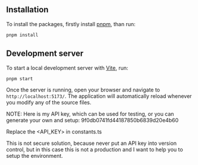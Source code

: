 ## Installation

To install the packages, firstly install [pnpm](https://pnpm.io/installation), than run:

```bash
pnpm install
```

## Development server

To start a local development server with [Vite](https://vite.dev/), run:

```bash
pnpm start
```

Once the server is running, open your browser and navigate to `http://localhost:5173/`. The application will automatically reload whenever you modify any of the source files.

NOTE:
Here is my API key, which can be used for testing, or you can generate your own and setup:
9f0db0741fd44187850b6839d20e4b60

Replace the <API_KEY> in constants.ts

This is not secure solution, because never put an API key into version control, but in this case
this is not a production and I want to help you to setup the environment.
